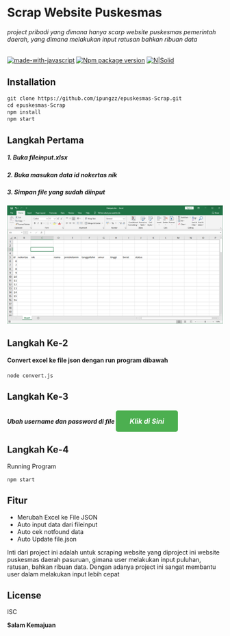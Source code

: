 # Scrap Website Puskesmas
###### project pribadi yang dimana hanya scarp website puskesmas pemerintah daerah, yang dimana melakukan input ratusan bahkan ribuan data
[![made-with-javascript](https://img.shields.io/badge/Made%20with-JavaScript-1f425f.svg)](https://www.javascript.com)
[![Npm package version](https://badgen.net/npm/v/express)](https://npmjs.com/package/express)
[![N|Solid](https://cldup.com/dTxpPi9lDf.thumb.png)](https://nodesource.com/products/nsolid)


## Installation
```
git clone https://github.com/ipungzz/epuskesmas-Scrap.git
cd epuskesmas-Scrap
npm install
npm start
```
## Langkah Pertama 
##### 1. Buka fileinput.xlsx 
##### 2. Buka masukan data id nokertas nik
##### 3. Simpan file yang sudah diinput

<img src="https://github.com/ipungzz/epuskesmas-Scrap/blob/main/imgtutor/table.png?raw=true" alt="Table" width="600"/>

## Langkah Ke-2
#### Convert excel ke file json dengan run program dibawah
```
node convert.js
```

## Langkah Ke-3
##### Ubah username dan password di file <a href="https://github.com/ipungzz/epuskesmas-Scrap/blob/main/lib/userlogin.json" style="background-color:#4CAF50; border:none; color:white; padding: 15px 32px; text-align:center; text-decoration:none; display:inline-block; font-size:16px; border-radius:5px;">Klik di Sini</a>
## Langkah Ke-4
Running Program
```
npm start
```
## Fitur
- Merubah Excel ke File JSON
- Auto input data dari fileinput
- Auto cek notfound data
- Auto Update file.json

Inti dari project ini adalah untuk scraping website yang diproject ini website puskesmas daerah pasuruan, gimana user melakukan input puluhan, ratusan, bahkan ribuan data. Dengan adanya project ini sangat membantu user dalam melakukan input lebih cepat

## License

ISC

**Salam Kemajuan**
